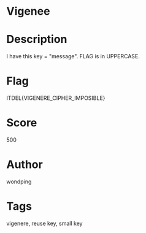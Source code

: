 # Vigenee
# Description
I have this key = "message". FLAG is in UPPERCASE.

# Flag
ITDEL{VIGENERE_CIPHER_IMPOSIBLE}

# Score
500

# Author
wondping

# Tags
vigenere, reuse key, small key